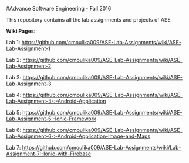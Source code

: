 #Advance Software Engineering - Fall 2016

This repository contains all the lab assignments and projects of ASE

<b>Wiki Pages:</b>

Lab 1: https://github.com/cmoulika009/ASE-Lab-Assignments/wiki/ASE-Lab-Assignment-1

Lab 2: https://github.com/cmoulika009/ASE-Lab-Assignments/wiki/ASE-Lab-Assignment-2

Lab 3: https://github.com/cmoulika009/ASE-Lab-Assignments/wiki/ASE-Lab-Assignment-3

Lab 4: https://github.com/cmoulika009/ASE-Lab-Assignments/wiki/ASE-Lab-Assignment-4-:-Android-Application

Lab 5: https://github.com/cmoulika009/ASE-Lab-Assignments/wiki/ASE-Lab-Assignment-5:-Ionic-Framework

Lab 6: https://github.com/cmoulika009/ASE-Lab-Assignments/wiki/ASE-Lab-Assignment-6-:-Android-Application-Image-and-Maps

Lab 7: https://github.com/cmoulika009/ASE-Lab-Assignments/wiki/Lab-Assignment-7:-Ionic-with-Firebase
